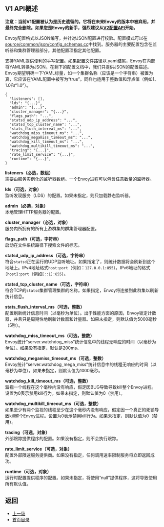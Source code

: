 ## V1 API概述

**注意：当前V1配置被认为是历史遗留的。它将在未来Envoy的版本中被弃用，并最终完全删除。如果您是Envoy的新手，强烈建议从[V2配置API](Overviewv2API.md)开始。**

Envoy配置格式以JSON编写，并针对JSON配置进行校验。配置模式可以在[source/common/json/config_schemas.cc](https://github.com/envoyproxy/envoy/blob/master/source/common/json/config_schemas.cc)中找到。服务器的主要配置包含在监听器和集群管理器部分。其他配置项指定其他配置。

支持YAML提供便利的手写配置。如果配置文件路径以.yaml结尾，Envoy在内部将YAML转换为JSON。在剩下的配置文档中，我们只提供JSON的配置描述。Envoy期望明确一下YAML标量，如一个集群名称（应该是一个字符串）被置为真，它应该在YAML配置中被写为“true”。同样也适用于整数值和浮点值（例如1、1.0和“1.0”）。

```
{
  "listeners": [],
  "lds": "{...}",
  "admin": "{...}",
  "cluster_manager": "{...}",
  "flags_path": "...",
  "statsd_udp_ip_address": "...",
  "statsd_tcp_cluster_name": "...",
  "stats_flush_interval_ms": "...",
  "watchdog_miss_timeout_ms": "...",
  "watchdog_megamiss_timeout_ms": "...",
  "watchdog_kill_timeout_ms": "...",
  "watchdog_multikill_timeout_ms": "...",
  "tracing": "{...}",
  "rate_limit_service": "{...}",
  "runtime": "{...}",
}
```


**listeners（必选，数组）**</br>
需要由服务实例化的监听器数组。一个Envoy进程可以包含任意数量的监听器。

**lds（可选，对象）**</br>
监听发现服务（LDS）的配置。如果未指定，则只加载静态监听器。

**admin（必选，对象）**</br>
本地管理HTTP服务器的配置。

**cluster_manager（必选，对象）**</br>
服务内所拥有的所有上游群集的群集管理器配置。

**flags_path（可选，字符串）**</br>
启动在文件系统路径下搜索文件的标志。

**statsd_udp_ip_address（可选，字符串）**</br>
符合`statsd`正在运行的UDP监听地址。如果指定了，则统计数据将会刷新到这个地址上。IPv4地址格式`host:port`（例如：`127.0.0.1:855`）。IPv6地址的格式`[host]:port`（例如`[::1]:855`）。

**statsd_tcp_cluster_name（可选，字符串）**</br>
符合TCP的`statsd`集群管理集群的名称。如果指定，Envoy将连接到此群集以刷新统计信息。

**stats_flush_interval_ms（可选，整数）**</br>
配置刷新统计信息时间（以毫秒为单位）。出于性能方面的原因，Envoy锁定计数器，并且只是周期性地刷新计数器和计量器。如果未指定，则默认值为5000毫秒（5秒）。

**watchdog_miss_timeout_ms（可选，整数）**</br>
Envoy统计“server.watchdog_miss”统计信息中的线程无响应的时间（以毫秒为单位）。如果没有指定，默认是200ms。

**watchdog_megamiss_timeout_ms（可选，整数）**</br>
Envoy统计“server.watchdog_mega_miss”统计信息中的线程无响应的时间（以毫秒为单位）。如果未指定，则默认值为1000毫秒。

**watchdog_kill_timeout_ms（可选，整数）**</br>
监视一个线程在这个毫秒内没有响应，假定因BUG导致导致kill整个Envoy进程。设置为0表示禁用kill行为。如果未指定，则默认值为0（禁用）。

**watchdog_multikill_timeout_ms（可选，整数）**</br>
如果至少有两个监视的线程至少在这个毫秒内没有响应，假定因一个真正的死锁导致kill整个Envoy进程。设置为0表示禁用kill行为。如果未指定，则默认值为0（禁用）。

**tracing（可选，对象）**</br>
外部跟踪提供程序的配置。如果没有指定，则不会执行跟踪。

**rate_limit_service（可选，对象）**</br>
配置外部限速服务提供商。如果没有指定，任何调用速率限制服务将立即返回成功。

**runtime（可选，对象）**</br>
运行时配置提供程序的配置。如果未指定，将使用“null”提供程序，这将导致使用所有默认值。


## 返回
- [上一级](../Configurationreference.md)
- [首页目录](../README.md)

